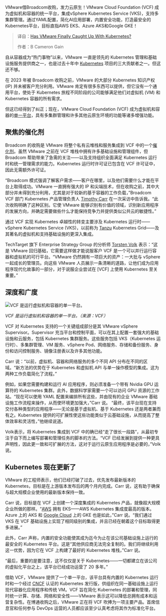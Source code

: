 
<!--
title: VMware最终赶上Kubernetes了吗？
cover: https://cdn.thenewstack.io/media/2025/04/9df4f152-vmware-caught-kubernetes.jpg
summary: VMware借Broadcom收购，发力云原生！VMware Cloud Foundation (VCF) 成为虚拟机和容器的统一平台，集成vSphere Kubernetes Service (VKS)，支持多集群管理。通过YAML配置，简化AI应用部署，内置安全功能，打造最安全的Kubernetes平台，目标直指AWS EKS、Azure AKS和Google GKE！
-->

VMware借Broadcom收购，发力云原生！VMware Cloud Foundation (VCF) 成为虚拟机和容器的统一平台，集成vSphere Kubernetes Service (VKS)，支持多集群管理。通过YAML配置，简化AI应用部署，内置安全功能，打造最安全的Kubernetes平台，目标直指AWS EKS、Azure AKS和Google GKE！

> 译自：[Has VMware Finally Caught Up With Kubernetes?](https://thenewstack.io/has-vmware-finally-caught-up-with-kubernetes/)
> 
> 作者：B Cameron Gain

自从容器成为“热门事物”以来，VMware 一直是领先的 Kubernetes 管理和基础设施服务提供商之一，也是过去十年中 [Kubernetes](https://thenewstack.io/kubernetes/) 项目的三大贡献者之一。但这还不够。

在 2023 年被 Broadcom 收购之前，VMware 的大部分 Kubernetes 知识产权 (IP) 并未被客户充分利用。VMware 肯定有很多东西可以提供，但它没有一个通用平台，使处于 Kubernetes 旅程不同阶段的公司能够满足他们对虚拟机 (VM) 和 Kubernetes 容器的所有需求。

但这已经得到了纠正；现在，VMware Cloud Foundation (VCF) 成为虚拟机和容器的[单一平台](https://thenewstack.io/vmwares-private-cloud-shift-under-broadcom/)，具有多集群管理和许多其他云原生环境的功能等诸多增强功能。

## 聚焦的催化剂

Broadcom 的收购是 VMware 将整个私有云堆栈和服务集成到 VCF 中的一个[催化剂](https://thenewstack.io/vmwares-private-cloud-shift-under-broadcom/)。虽然 VMware 之前在 VCF 堆栈中拥有许多基础设施和管理组件，但 Broadcom 帮助带来了急需的关注——以及支持组织全面满足 Kubernetes 运行时和统一管理需求的能力。Kubernetes 运行时许可证已包含在 VCF 许可证中，因此无需额外许可证。

“Broadcom 模式强调了解客户需求——客户在哪里，以及他们需要什么才能在平台上取得成功。VMware 一直拥有强大的 IP 和尖端技术，但在收购之前，其中大部分并未得到充分利用，尤其是对于较新的基于容器的工作负载，”Broadcom VCF 部门 Kubernetes 产品管理负责人 [Timothy Carr](https://www.linkedin.com/in/timmycarr/) 在一次采访中告诉我。“此次收购明确了这种区别。它使 VMware 能够识别有价值的领域，识别新应用程序的发展方向，并确定需要做些什么才能保持竞争力并提供类似公共云的敏捷性。”

通过 VCF 实现 Kubernetes 卓越性的转变主要涉及 Kubernetes 运行时——vSphere Kubernetes Service (VKS)，以前称为 [Tanzu](https://tanzu.vmware.com?utm_content=inline+mention) Kubernetes Grid——及其著名的虚拟机和支持基础设施的更深入集成。

TechTarget 旗下 Enterprise Strategy Group 的分析师 [Torsten Volk](https://www.linkedin.com/in/torstenvolk) 表示：“这是 VMware 回归基础，它需要这样做才能说服客户 VCF 是一个可以并行运行容器和虚拟机的可行平台。“VMware 仍然拥有一项巨大的资产：一大批与 vSphere 一起成长的管理员。向这些 VMware 人员展示一条清晰的道路，让他们成为应用程序现代化故事的一部分，对于说服企业尝试在 [VCF] 上使用 Kubernetes 至关重要。”

## 深度和广度

![VCF 是运行虚拟机和容器的单一平台。](https://cdn.thenewstack.io/media/2025/04/f817653a-vmwarecloudfoundation.png)

*VCF 是运行虚拟机和容器的单一平台。（来源：VCF）*

VCF 对 Kubernetes 支持的一个关键组成部分是其 VMware vSphere Supervisor。Supervisor 充当平台和控制平面，可以在其上配置一套强大的基础设施和云服务，包括 Kubernetes 集群服务。这些服务包括 VKS（Kubernetes 运行时）、多集群管理、VM 服务、vSphere Pod、网络服务、存储和备份服务、身份和访问控制服务、镜像注册表以及许多其他功能。

Carr 说：“以前，虚拟机、容器和网络服务的多个不同 API 分布在不同的区域。“新方法的优势在于 Kubernetes 和虚拟机 API 与单一操作模型的集成。这为两种工作负载简化了流程。”

例如，如果您需要构建和运行 AI 应用程序，则必须准备一个带有 Nvidia GPU 运算符的 Kubernetes 集群。此外，数据科学家需要一个可以访问 GPU 资源的工作站。“现在可以使用 YAML 配置来编排所有这些，并由现有的企业 VMware 基础设施工作流程来操作，从而使环境更加强大，”Carr 说。
“最终，该平台现在支持交付各种类型的应用程序——无论是基于虚拟机、基于 Kubernetes 还是两者兼而有之。Kubernetes 提供的可扩展性使这些功能类似于云基础设施，从而提高了整体效率和灵活性，”他继续说道。

Volk表示，将 Kubernetes 集成到 VCF 中的确已经“走了很长一段路”，从最初专注于自下而上编写部署和管理任务的脚本的方法。“VCF 已经发展到提供一种更具声明性，因此更一致和可扩展的方法，这对于运行云原生应用程序是必要的，”Volk 说。

## Kubernetes 现在更新了

VMware 的工程师表示，他们已经打破了过去，优先发布最新版本的 Kubernetes，目标是在上游版本发布后的两个月内完成。Carr 说，这有助于确保与超大规模企业使用的最新版本保持一致。

Carr 说，目标是在 VCF 上创建一个深度集成的 Kubernetes 产品，就像超大规模企业所做的那样。“[AWS](https://aws.amazon.com/?utm_content=inline+mention) 拥有 EKS——AWS Kubernetes 集成度最高的版本。Azure 上的 AKS 和 [Google Cloud](https://cloud.google.com/?utm_content=inline+mention) 上的 GKE 也是如此，”Carr 说。“我们通过 VKS 在 VCF 基础设施上实现了相同级别的集成，并且已经在朝着这个目标取得更多进展。”

此外，Carr 声称，内置的安全功能使其成为迄今为止在该公司基础设施上运行的最安全的 Kubernetes 平台。这是“其他供应商无法完全复制的。我们将继续利用这一优势，因为它在 VCF 上构建了最好的 Kubernetes 堆栈，”Carr 说。

“最后，重要的是要注意，这不仅仅是关于 Kubernetes——一切都建立在该公司的虚拟化平台之上，该平台已经成功运营了 20 多年。”

借助 VCF，VMware 提供了一个单一平台，该平台具有内置的 Kubernetes 运行时和一个经过 [CNCF](https://cncf.io/?utm_content=inline+mention) 认证的 Kubernetes 发行版，供组织在同一基础设施上运行现代容器化应用程序和传统 VM。VCF 旨在简化 Kubernetes 的部署和管理，同时统一计算、存储、网络和安全性——VMware 表示这可以降低总拥有成本和运营复杂性。在博通收购之后，VMware 正在将 VCF 吹捧为一项主要产品。首席信息官和任何参与 DevOps 运营的人员都应该至少认真考虑将其作为标准化平台。